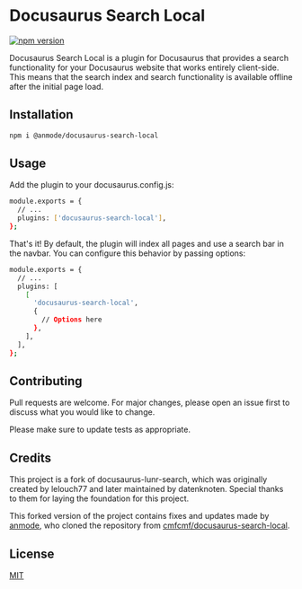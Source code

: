 # Docusaurus Search Local

[![npm version](https://badge.fury.io/js/docusaurus-search-local.svg)](https://badge.fury.io/js/docusaurus-search-local)

Docusaurus Search Local is a plugin for Docusaurus that provides a search functionality for your Docusaurus website that works entirely client-side. This means that the search index and search functionality is available offline after the initial page load.

## Installation



```bash
npm i @anmode/docusaurus-search-local
```

## Usage

Add the plugin to your docusaurus.config.js:

```bash
module.exports = {
  // ...
  plugins: ['docusaurus-search-local'],
};
```
That's it! By default, the plugin will index all pages and use a search bar in the navbar. You can configure this behavior by passing options:

```bash
module.exports = {
  // ...
  plugins: [
    [
      'docusaurus-search-local',
      {
        // Options here
      },
    ],
  ],
};

```

## Contributing

Pull requests are welcome. For major changes, please open an issue first
to discuss what you would like to change.

Please make sure to update tests as appropriate.

## Credits
This project is a fork of docusaurus-lunr-search, which was originally created by lelouch77 and later maintained by datenknoten. Special thanks to them for laying the foundation for this project.

This forked version of the project contains fixes and updates made by [anmode](https://github.com/anmode), who cloned the repository from [cmfcmf/docusaurus-search-local](https://github.com/cmfcmf/docusaurus-search-local).

## License

[MIT](https://choosealicense.com/licenses/mit/)
